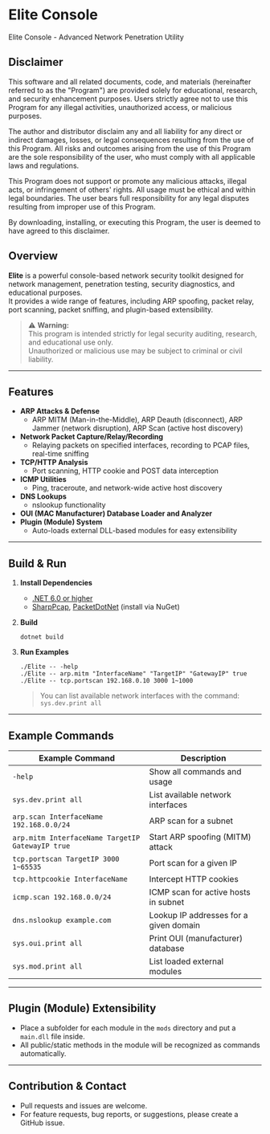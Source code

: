 # Elite Console
Elite Console - Advanced Network Penetration Utility

## Disclaimer
This software and all related documents, code, and materials (hereinafter referred to as the "Program") are provided solely for educational, research, and security enhancement purposes.
Users strictly agree not to use this Program for any illegal activities, unauthorized access, or malicious purposes.

The author and distributor disclaim any and all liability for any direct or indirect damages, losses, or legal consequences resulting from the use of this Program.
All risks and outcomes arising from the use of this Program are the sole responsibility of the user, who must comply with all applicable laws and regulations.

This Program does not support or promote any malicious attacks, illegal acts, or infringement of others' rights. All usage must be ethical and within legal boundaries.
The user bears full responsibility for any legal disputes resulting from improper use of this Program.

By downloading, installing, or executing this Program, the user is deemed to have agreed to this disclaimer.

## Overview

**Elite** is a powerful console-based network security toolkit designed for network management, penetration testing, security diagnostics, and educational purposes.  
It provides a wide range of features, including ARP spoofing, packet relay, port scanning, packet sniffing, and plugin-based extensibility.

> ⚠️ **Warning:**  
> This program is intended strictly for legal security auditing, research, and educational use only.  
> Unauthorized or malicious use may be subject to criminal or civil liability.

---

## Features

- **ARP Attacks & Defense**
  - ARP MITM (Man-in-the-Middle), ARP Deauth (disconnect), ARP Jammer (network disruption), ARP Scan (active host discovery)
- **Network Packet Capture/Relay/Recording**
  - Relaying packets on specified interfaces, recording to PCAP files, real-time sniffing
- **TCP/HTTP Analysis**
  - Port scanning, HTTP cookie and POST data interception
- **ICMP Utilities**
  - Ping, traceroute, and network-wide active host discovery
- **DNS Lookups**
  - nslookup functionality
- **OUI (MAC Manufacturer) Database Loader and Analyzer**
- **Plugin (Module) System**
  - Auto-loads external DLL-based modules for easy extensibility

---

## Build & Run

1. **Install Dependencies**
   - [.NET 6.0 or higher](https://dotnet.microsoft.com/download)
   - [SharpPcap](https://github.com/chmorgan/sharppcap), [PacketDotNet](https://github.com/chmorgan/packetnet) (install via NuGet)

2. **Build**
   ```
   dotnet build
   ```

3. **Run Examples**
   ```
   ./Elite -- -help
   ./Elite -- arp.mitm "InterfaceName" "TargetIP" "GatewayIP" true
   ./Elite -- tcp.portscan 192.168.0.10 3000 1~1000
   ```

   > You can list available network interfaces with the command: `sys.dev.print all`

---

## Example Commands

| Example Command                                      | Description                                   |
| ---------------------------------------------------- | --------------------------------------------- |
| `-help`                                              | Show all commands and usage                   |
| `sys.dev.print all`                                  | List available network interfaces             |
| `arp.scan InterfaceName 192.168.0.0/24`              | ARP scan for a subnet                         |
| `arp.mitm InterfaceName TargetIP GatewayIP true`     | Start ARP spoofing (MITM) attack              |
| `tcp.portscan TargetIP 3000 1~65535`                 | Port scan for a given IP                      |
| `tcp.httpcookie InterfaceName`                       | Intercept HTTP cookies                        |
| `icmp.scan 192.168.0.0/24`                           | ICMP scan for active hosts in subnet          |
| `dns.nslookup example.com`                           | Lookup IP addresses for a given domain        |
| `sys.oui.print all`                                  | Print OUI (manufacturer) database             |
| `sys.mod.print all`                                  | List loaded external modules                  |

---

## Plugin (Module) Extensibility

- Place a subfolder for each module in the `mods` directory and put a `main.dll` file inside.  
- All public/static methods in the module will be recognized as commands automatically.

---

## Contribution & Contact

- Pull requests and issues are welcome.
- For feature requests, bug reports, or suggestions, please create a GitHub issue.
